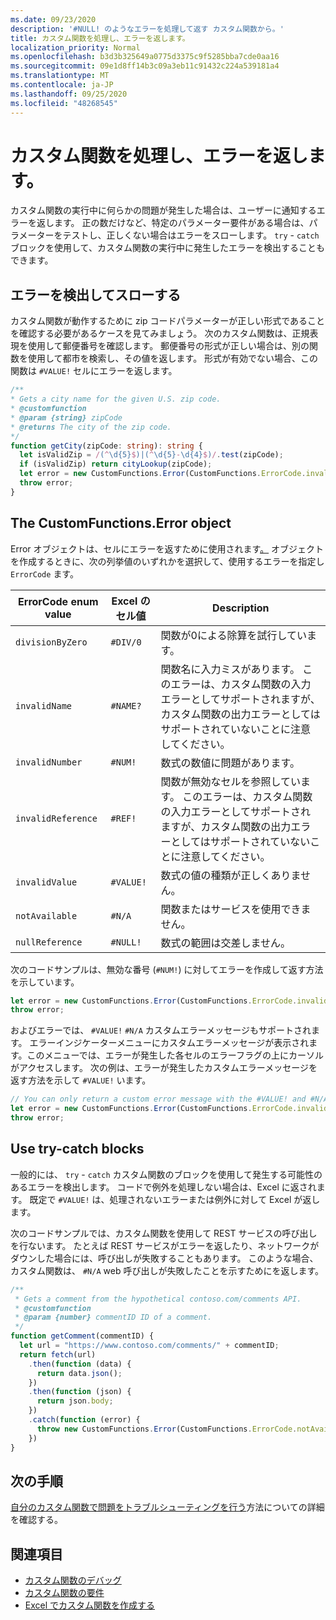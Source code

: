 ```yaml
---
ms.date: 09/23/2020
description: '#NULL! のようなエラーを処理して返す カスタム関数から。'
title: カスタム関数を処理し、エラーを返します。
localization_priority: Normal
ms.openlocfilehash: b3d3b325649a0775d3375c9f5285bba7cde0aa16
ms.sourcegitcommit: 09e1d8ff14b3c09a3eb11c91432c224a539181a4
ms.translationtype: MT
ms.contentlocale: ja-JP
ms.lasthandoff: 09/25/2020
ms.locfileid: "48268545"
---
```

# <a name="handle-and-return-errors-from-your-custom-function"></a>カスタム関数を処理し、エラーを返します。

カスタム関数の実行中に何らかの問題が発生した場合は、ユーザーに通知するエラーを返します。 正の数だけなど、特定のパラメーター要件がある場合は、パラメーターをテストし、正しくない場合はエラーをスローします。 `try` - `catch` ブロックを使用して、カスタム関数の実行中に発生したエラーを検出することもできます。

## <a name="detect-and-throw-an-error"></a>エラーを検出してスローする

カスタム関数が動作するために zip コードパラメーターが正しい形式であることを確認する必要があるケースを見てみましょう。 次のカスタム関数は、正規表現を使用して郵便番号を確認します。 郵便番号の形式が正しい場合は、別の関数を使用して都市を検索し、その値を返します。 形式が有効でない場合、この関数は `#VALUE!` セルにエラーを返します。

```typescript
/**
* Gets a city name for the given U.S. zip code.
* @customfunction
* @param {string} zipCode
* @returns The city of the zip code.
*/
function getCity(zipCode: string): string {
  let isValidZip = /(^\d{5}$)|(^\d{5}-\d{4}$)/.test(zipCode);
  if (isValidZip) return cityLookup(zipCode);
  let error = new CustomFunctions.Error(CustomFunctions.ErrorCode.invalidValue, "Please provide a valid U.S. zip code.");
  throw error;
}
```

## <a name="the-customfunctionserror-object"></a>The CustomFunctions.Error object

Error オブジェクトは、セルにエラーを返すために使用されます[。](/javascript/api/custom-functions-runtime/customfunctions.error) オブジェクトを作成するときに、次の列挙値のいずれかを選択して、使用するエラーを指定し `ErrorCode` ます。


|ErrorCode enum value  |Excel のセル値  |Description  |
|---------------|---------|---------|
|`divisionByZero` | `#DIV/0`  | 関数が0による除算を試行しています。 |
|`invalidName`    | `#NAME?`  | 関数名に入力ミスがあります。 このエラーは、カスタム関数の入力エラーとしてサポートされますが、カスタム関数の出力エラーとしてはサポートされていないことに注意してください。 | 
|`invalidNumber`  | `#NUM!`   | 数式の数値に問題があります。 |
|`invalidReference` | `#REF!` | 関数が無効なセルを参照しています。 このエラーは、カスタム関数の入力エラーとしてサポートされますが、カスタム関数の出力エラーとしてはサポートされていないことに注意してください。|
|`invalidValue`   | `#VALUE!` | 数式の値の種類が正しくありません。 |
|`notAvailable`   | `#N/A`    | 関数またはサービスを使用できません。 |
|`nullReference`  | `#NULL!`  | 数式の範囲は交差しません。 |

次のコードサンプルは、無効な番号 (`#NUM!`) に対してエラーを作成して返す方法を示しています。

```typescript
let error = new CustomFunctions.Error(CustomFunctions.ErrorCode.invalidNumber);
throw error;
```

およびエラーでは、 `#VALUE!` `#N/A` カスタムエラーメッセージもサポートされます。 エラーインジケーターメニューにカスタムエラーメッセージが表示されます。このメニューでは、エラーが発生した各セルのエラーフラグの上にカーソルがアクセスします。 次の例は、エラーが発生したカスタムエラーメッセージを返す方法を示して `#VALUE!` います。

```typescript
// You can only return a custom error message with the #VALUE! and #N/A errors.
let error = new CustomFunctions.Error(CustomFunctions.ErrorCode.invalidValue, "The parameter can only contain lowercase characters.");
throw error;
```

## <a name="use-try-catch-blocks"></a>Use try-catch blocks

一般的には、 `try` - `catch` カスタム関数のブロックを使用して発生する可能性のあるエラーを検出します。 コードで例外を処理しない場合は、Excel に返されます。 既定で `#VALUE!` は、処理されないエラーまたは例外に対して Excel が返します。

次のコードサンプルでは、カスタム関数を使用して REST サービスの呼び出しを行ないます。 たとえば REST サービスがエラーを返したり、ネットワークがダウンした場合には、呼び出しが失敗することもあります。 このような場合、カスタム関数は、 `#N/A` web 呼び出しが失敗したことを示すためにを返します。


```typescript
/**
 * Gets a comment from the hypothetical contoso.com/comments API.
 * @customfunction
 * @param {number} commentID ID of a comment.
 */
function getComment(commentID) {
  let url = "https://www.contoso.com/comments/" + commentID;
  return fetch(url)
    .then(function (data) {
      return data.json();
    })
    .then(function (json) {
      return json.body;
    })
    .catch(function (error) {
      throw new CustomFunctions.Error(CustomFunctions.ErrorCode.notAvailable);
    })
}
```

## <a name="next-steps"></a>次の手順

[自分のカスタム関数で問題をトラブルシューティングを行う](custom-functions-troubleshooting.md)方法についての詳細を確認する。

## <a name="see-also"></a>関連項目

* [カスタム関数のデバッグ](custom-functions-debugging.md)
* [カスタム関数の要件](custom-functions-requirement-sets.md)
* [Excel でカスタム関数を作成する](custom-functions-overview.md)
